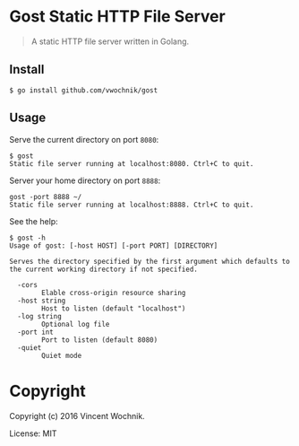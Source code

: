 # Gost Static HTTP File Server

> A static HTTP file server written in Golang.

## Install

```
$ go install github.com/vwochnik/gost
```

## Usage

Serve the current directory on port `8080`:

```
$ gost
Static file server running at localhost:8080. Ctrl+C to quit.
```

Server your home directory on port `8888`:

```
gost -port 8888 ~/
Static file server running at localhost:8888. Ctrl+C to quit.
```

See the help:

```
$ gost -h
Usage of gost: [-host HOST] [-port PORT] [DIRECTORY]

Serves the directory specified by the first argument which defaults to the current working directory if not specified.

  -cors
        Elable cross-origin resource sharing
  -host string
        Host to listen (default "localhost")
  -log string
        Optional log file
  -port int
        Port to listen (default 8080)
  -quiet
        Quiet mode
```

# Copyright

Copyright (c) 2016 Vincent Wochnik.

License: MIT
